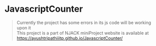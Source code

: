 # JavascriptCounter
>Currently the project has some errors in its js code will be working upon it<br>
>This project is a part of NJACK miniProject
> website is available at https://ayushtripathiiitp.github.io/JavascriptCounter/
